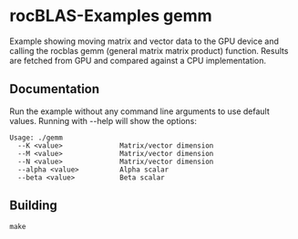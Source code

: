# rocBLAS-Examples gemm
Example showing moving matrix and vector data to the GPU device and calling the rocblas gemm (general matrix matrix product) function. Results are fetched from GPU and compared against a CPU implementation.

## Documentation
Run the example without any command line arguments to use default values.
Running with --help will show the options:

    Usage: ./gemm
      --K <value>              Matrix/vector dimension
      --M <value>              Matrix/vector dimension
      --N <value>              Matrix/vector dimension
      --alpha <value>          Alpha scalar
      --beta <value>           Beta scalar

## Building

    make
 
